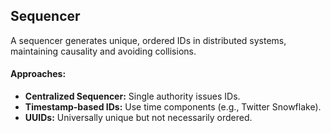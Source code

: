 ## Sequencer

A sequencer generates unique, ordered IDs in distributed systems, maintaining causality and avoiding collisions.

#### Approaches:
- **Centralized Sequencer:** Single authority issues IDs.
- **Timestamp-based IDs:** Use time components (e.g., Twitter Snowflake).
- **UUIDs:** Universally unique but not necessarily ordered.

